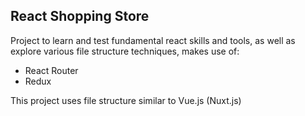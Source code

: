 ## React Shopping Store

Project to learn and test fundamental react skills and tools, as well as explore various file structure techniques, makes use of:
- React Router
- Redux

This project uses file structure similar to Vue.js (Nuxt.js)
